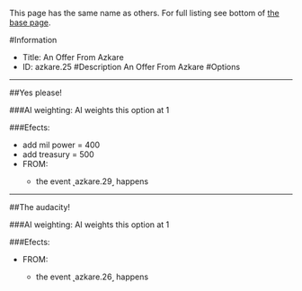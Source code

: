 This page has the same name as others. For full listing see bottom of [the base page](an_offer_from.md).

#Information
 - Title: An Offer From Azkare
 - ID: azkare.25
#Description
An Offer From Azkare
#Options

___
##Yes please!

###AI weighting:
AI weights this option at 1


###Efects:<ul><li>add mil power = 400</li><li>add treasury = 500</li><li>FROM:</li><ul><li>the event ˻azkare.29˼ happens</li></ul></ul>

___
##The audacity!

###AI weighting:
AI weights this option at 1


###Efects:<ul><li>FROM:</li><ul><li>the event ˻azkare.26˼ happens</li></ul></ul>
